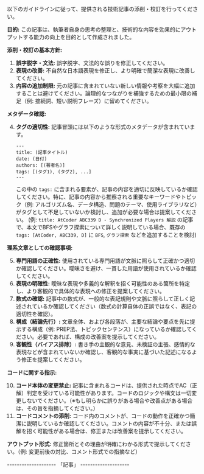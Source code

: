 以下のガイドラインに従って、提供される技術記事の添削・校訂を行ってください。

**目的:**
この記事は、執筆者自身の思考の整理と、技術的な内容を効果的にアウトプットする能力の向上を目的として作成されました。

**添削・校訂の基本方針:**

1. **誤字脱字・文法:** 誤字脱字、文法的な誤りを修正してください。
2. **表現の改善:** 不自然な日本語表現を修正し、より明確で簡潔な表現に改善してください。
3. **内容の追加制限:** 元の記事に含まれていない新しい情報や考察を大幅に追加することは避けてください。論理的なつながりを補強するための最小限の補足（例: 接続詞、短い説明フレーズ）に留めてください。

**メタデータ確認:**

4. **タグの適切性:** 記事冒頭には以下のような形式のメタデータが含まれています。

    ```
    ---
    title: (記事タイトル)
    date: (日付)
    authors: [(著者名)]
    tags: [(タグ1), (タグ2), ...]
    ---
    ```

    この中の `tags:` に含まれる要素が、記事の内容を適切に反映しているか確認してください。特に、記事の内容から推察される重要なキーワードやトピック（例: アルゴリズム名、データ構造、問題のテーマ、使用ライブラリなど）がタグとして不足していないか検討し、追加が必要な場合は提案してください。
    (例: `title: AtCoder ABC339 D - Synchronized Players 解説` の記事で、本文でBFSやグラフ探索について詳しく説明している場合、既存の `tags: [AtCoder, ABC339, D]` に `BFS`, `グラフ探索` などを追加することを検討)

**理系文章としての確認事項:**

5. **専門用語の正確性:** 使用されている専門用語が文脈に照らして正確かつ適切か確認してください。曖昧さを避け、一貫した用語が使用されているか確認してください。
6. **表現の明確性:** 曖昧な表現や多義的な解釈を招く可能性のある箇所を特定し、より客観的で具体的な表現への修正を提案してください。
7. **数式の確認:** 記事中の数式が、一般的な表記規則や文脈に照らして正しく記述されているか確認してください（数式の計算自体の正誤ではなく、表記の適切性を確認）。
8. **構成（結論先行）:** 文章全体、および各段落が、主要な結論や要点を先に提示する構成（例: PREP法、トピックセンテンス）になっているか確認してください。必要であれば、構成の改善案を提示してください。
9. **客観性（バイアス排除）:** 書き手の主観的な意見、未検証の主張、感情的な表現などが含まれていないか確認し、客観的な事実に基づいた記述になるよう修正を提案してください。

**コードに関する指示:**

10. **コード本体の変更禁止:** 記事に含まれるコードは、提供された時点でAC（正解）判定を受けている可能性があります。コードのロジックや構文は一切変更しないでください。（※もし明らかに誤りがある場合や改善点がある場合は、その旨を指摘してください。）
11. **コードコメントの添削:** コード内のコメントが、コードの動作を正確かつ簡潔に説明しているか確認してください。コメントの内容が不十分、または誤解を招く可能性がある場合は、修正または改善案を提示してください。

**アウトプット形式:**
修正箇所とその理由が明確にわかる形式で提示してください。（例: 変更前後の対比、コメント形式での指摘など）

-------------------- 「記事」 --------------------
